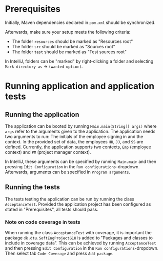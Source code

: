 # Prerequisites
Initially, Maven dependencies declared in ```pom.xml``` should be synchronized.

Afterwards, make sure your setup meets the following criteria:
- The folder ```resources``` should be marked as "Resources root"
- The folder ```src``` should be marked as "Sources root"
- The folder ```test``` should be marked as "Test sources root"

In IntelliJ, folders can be "marked" by right-clicking a folder and selecting ```Mark directory as``` → ```(wanted option)```.

# Running application and application tests
## Running the application
The application can be booted by running ```Main.main(String[] args)``` where ```args``` refer to the arguments given to the application.
The application needs two arguments to run: The initials of the employee signing in and the context.
In the provided set of data, the employees ```HH```, ```JJ```, and ```SS``` are defined.
Currently, the application supports two contexts, ```Emp``` (employee context) and ```PM``` (project manager context).

In IntelliJ, these arguments can be specified by running ```Main.main``` and then pressing ```Edit Configuration``` in the ```Run configurations```-dropdown.
Afterwards, arguments can be specified in ```Program arguments```.

## Running the tests
The tests testing the application can be run by running the class ```AcceptanceTest```.
Provided the application project has been configured as stated in "Prerequisites", all tests should pass.

### Note on code coverage in tests
When running the class ```AcceptanceTest``` with coverage, it is important the package ```dk.dtu.SoftEngProjectG18``` is added to "Packages and classes to include in coverage data".
This can be achieved by running ```AcceptanceTest``` and then pressing ```Edit Configuration``` in the ```Run configurations```-dropdown.
Then select tab ```Code Coverage``` and press ```Add package```.